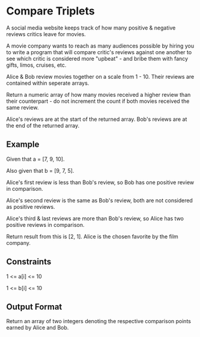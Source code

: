# Compare Triplets

A social media website keeps track of how many positive & negative reviews critics leave for movies. 

A movie company wants to reach as many audiences possible by hiring you to write a program that will compare critic's reviews against one another to see which critic is considered more "upbeat" - and bribe them with fancy gifts, limos, cruises, etc.

Alice & Bob review movies together on a scale from 1 - 10.
Their reviews are contained within seperate arrays.

Return a numeric array of how many movies received a higher review than their counterpart - do not increment the count if both movies received the same review.

Alice's reviews are at the start of the returned array.
Bob's reviews are at the end of the returned array.

## Example
Given that a = [7, 9, 10].

Also given that b = [9, 7, 5].

Alice's first review is less than Bob's review,
so Bob has one positive review in comparison.

Alice's second review is the same as Bob's review,
both are not considered as positive reviews.

Alice's third & last reviews are more than Bob's review,
so Alice has two positive reviews in comparison.

Return result from this is [2, 1]. Alice is the chosen favorite by the film company.

## Constraints
1 <= a[i] <= 10

1 <= b[i] <= 10

## Output Format
Return an array of two integers denoting the respective comparison points earned by Alice and Bob.